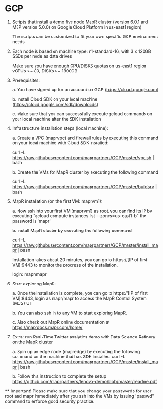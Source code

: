 # GCP

1. Scripts that install a demo five node MapR cluster (version 6.0.1 and MEP version 5.0.0) on Google Cloud 
   Platform in us-east1 region)

   The scripts can be customized to fit your own specific GCP environment needs

2. Each node is based on machine type: 
   n1-standard-16, with 3 x 120GB SSDs per node as data drives
   
   Make sure you have enough CPU/DISKS quotas on us-east1 region
   vCPUs >= 80, DISKs >= 1800GB

3. Prerequisites:
 
   a. You have signed up for an account on GCP (https://cloud.google.com)
   
   b. Install Cloud SDK on your local machine (https://cloud.google.com/sdk/downloads)
   
   c. Make sure that you can successfully execute gcloud commands on your local machine after the
      SDK installation

4. Infrastructure installation steps (local machine): 

   a. Create a VPC (maprvpc) and firewall rules by executing this command on your local machine with Cloud SDK installed:
   
      curl -L https://raw.githubusercontent.com/maprpartners/GCP/master/vpc.sh | bash

   
   b. Create the VMs for MapR cluster by executing the following command
   
      curl -L https://raw.githubusercontent.com/maprpartners/GCP/master/buildsrv | bash

5. MapR installation (on the first VM: maprvm1): 
   
   a. Now ssh into your first VM (maprvm1) as root, you can find its IP by executing "gcloud compute instances list --zones=us-east1-b"
      the password is 'mapr'
      
   b. Install MapR cluster by executing the following command
   
      curl -L https://raw.githubusercontent.com/maprpartners/GCP/master/install_mapr | bash
     
      Installation takes about 20 minutes, you can go to https://[IP of first VM]:9443 to monitor the progress of the installation. 

      login: mapr/mapr 

6. Start exploring MapR:
   
   a. Once the installation is complete, you can go to https://[IP of first VM]:8443, login as mapr/mapr to access the MapR Control System (MCS) UI

   b. You can also ssh in to any VM to start exploring MapR. 
 
   c. Also check out MapR online documentation at https://maprdocs.mapr.com/home/


7. Extra: run Real-Time Twitter analytics demo with Data Science Refinery on the MapR cluster 
   
   a. Spin up an edge node (mapredge) by executing the following command on the machine that has SDK installed:
      curl -L https://raw.githubusercontent.com/maprpartners/GCP/master/install_mapr | bash

   b. Follow this instruction to complete the setup
      https://github.com/maprpartners/lenovo-demo/blob/master/readme.pdf


** Important! Please make sure that you change your passwords for user root and mapr immediately after you ssh into the VMs by issuing 'passwd" command to enforce good security practice.
   
